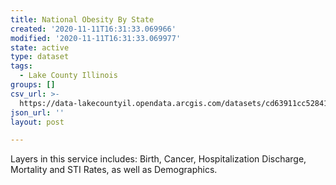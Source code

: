 ```yaml
---
title: National Obesity By State
created: '2020-11-11T16:31:33.069966'
modified: '2020-11-11T16:31:33.069977'
state: active
type: dataset
tags:
  - Lake County Illinois
groups: []
csv_url: >-
  https://data-lakecountyil.opendata.arcgis.com/datasets/cd63911cc52841f38b289aeeeff0f300_8.csv?outSR=%7B%22latestWkid%22%3A3435%2C%22wkid%22%3A102671%7D
json_url: ''
layout: post

---
```

Layers in this service includes: Birth, Cancer, Hospitalization Discharge, Mortality and STI Rates, as well as Demographics.

